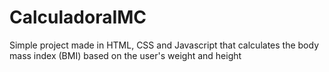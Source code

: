 # CalculadoraIMC
Simple project made in HTML, CSS and Javascript that calculates the body mass index (BMI) based on the user's weight and height
